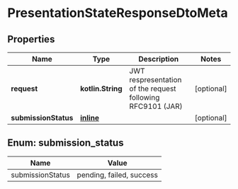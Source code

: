 
# PresentationStateResponseDtoMeta

## Properties
Name | Type | Description | Notes
------------ | ------------- | ------------- | -------------
**request** | **kotlin.String** | JWT respresentation of the request following RFC9101 (JAR) |  [optional]
**submissionStatus** | [**inline**](#SubmissionStatus) |  |  [optional]


<a id="SubmissionStatus"></a>
## Enum: submission_status
Name | Value
---- | -----
submissionStatus | pending, failed, success



